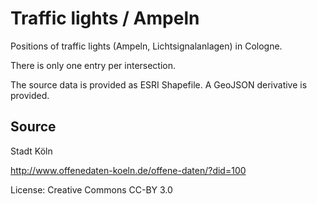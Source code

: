 # Traffic lights / Ampeln

Positions of traffic lights (Ampeln, Lichtsignalanlagen) in Cologne.

There is only one entry per intersection.

The source data is provided as ESRI Shapefile. A GeoJSON derivative is provided.

## Source

Stadt Köln

http://www.offenedaten-koeln.de/offene-daten/?did=100

License: Creative Commons CC-BY 3.0
